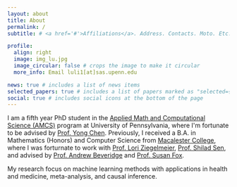 ```yaml
---
layout: about
title: About
permalink: /
subtitle: # <a href='#'>Affiliations</a>. Address. Contacts. Moto. Etc.

profile:
  align: right
  image: img_lu.jpg
  image_circular: false # crops the image to make it circular
  more_info: Email luli1[at]sas.upenn.edu

news: true # includes a list of news items
selected_papers: true # includes a list of papers marked as "selected={true}"
social: true # includes social icons at the bottom of the page
---
```


I am a fifth year PhD student in the <a href='https://amcs.upenn.edu/'>Applied Math and Computational Science (AMCS)</a> program at University of Pennsylvania, where I'm fortunate to be advised by <a href='https://penncil.med.upenn.edu/about-pi/'> Prof. Yong Chen</a>. Previously, I received a B.A. in Mathematics (Honors) and Computer Science from <a href='https://www.macalester.edu/'>Macalester College</a>, where I was forturnate to work with <a href='https://www.loriziegelmeier.com/'>Prof. Lori Ziegelmeier</a>, <a href='https://www.shilad.com//'>Prof. Shilad Sen</a>, and advised by <a href='https://mathbeveridge.github.io/'>Prof. Andrew Beveridge</a> and <a href='https://sites.google.com/macalester.edu/susan-fox-profile/home'>Prof. Susan Fox</a>.

My research focus on machine learning methods with applications in health and medicine, meta-analysis, and causal inference.

<!-- Write your biography here. Tell the world about yourself. Link to your favorite [subreddit](http://reddit.com). You can put a picture in, too. The code is already in, just name your picture `prof_pic.jpg` and put it in the `img/` folder.

Put your address / P.O. box / other info right below your picture. You can also disable any of these elements by editing `profile` property of the YAML header of your `_pages/about.md`. Edit `_bibliography/papers.bib` and Jekyll will render your [publications page](/al-folio/publications/) automatically.

Link to your social media connections, too. This theme is set up to use [Font Awesome icons](https://fontawesome.com/) and [Academicons](https://jpswalsh.github.io/academicons/), like the ones below. Add your Facebook, Twitter, LinkedIn, Google Scholar, or just disable all of them. -->
